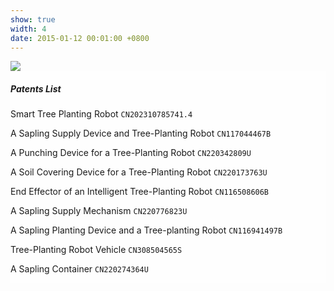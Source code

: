 ```yaml
---
show: true
width: 4
date: 2015-01-12 00:01:00 +0800
---
```

<div>
  <img data-src="{{ 'assets/images/covers/cover1.jpg' | relative_url }}" class="lazy w-100 rounded-xl" src="{{ '/assets/images/empty_300x200.png' | relative_url }}">

  <div class="card-img-overlay" style="overflow: scroll; background: rgb(255,255,255,0.8)">
    <h5 class="card-title">Patents List</h5>
    <p class="card-text">
      Smart Tree Planting Robot <code>CN202310785741.4</code>
    </p>
    <p class="card-text">
      A Sapling Supply Device and Tree-Planting Robot <code>CN117044467B</code>
    </p>
    <p class="card-text">
      A Punching Device for a Tree-Planting Robot <code>CN220342809U</code>
    </p>
    <p class="card-text">
      A Soil Covering Device for a Tree-Planting Robot <code>CN220173763U</code>
    </p>
    <p class="card-text">
      End Effector of an Intelligent Tree-Planting Robot <code>CN116508606B</code>
    </p>
    <p class="card-text">
      A Sapling Supply Mechanism <code>CN220776823U</code>
    </p>
    <p class="card-text">
      A Sapling Planting Device and a Tree-planting Robot <code>CN116941497B</code>
    </p>
    <p class="card-text">
      Tree-Planting Robot Vehicle <code>CN308504565S</code>
    </p>
    <p class="card-text">
      A Sapling Container <code>CN220274364U</code>
    </p>
  </div>
</div>
